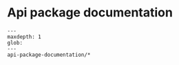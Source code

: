 # Api package documentation

```{toctree}
---
maxdepth: 1
glob:
---
api-package-documentation/*
```
